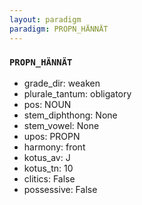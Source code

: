 ```yaml
---
layout: paradigm
paradigm: PROPN_HÄNNÄT
---
```

### ` PROPN_HÄNNÄT `


* grade_dir: weaken
* plurale_tantum: obligatory
* pos: NOUN
* stem_diphthong: None
* stem_vowel: None
* upos: PROPN
* harmony: front
* kotus_av: J
* kotus_tn: 10
* clitics: False
* possessive: False
